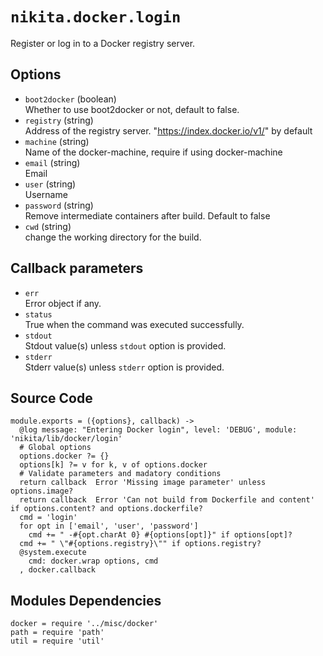 
# `nikita.docker.login`

Register or log in to a Docker registry server.

## Options

* `boot2docker` (boolean)   
  Whether to use boot2docker or not, default to false.   
* `registry` (string)   
  Address of the registry server. "https://index.docker.io/v1/" by default   
* `machine` (string)   
  Name of the docker-machine, require if using docker-machine   
* `email` (string)   
  Email   
* `user` (string)   
  Username   
* `password` (string)   
  Remove intermediate containers after build. Default to false   
* `cwd` (string)   
  change the working directory for the build.   

## Callback parameters

* `err`   
  Error object if any.   
* `status`   
  True when the command was executed successfully.   
* `stdout`   
  Stdout value(s) unless `stdout` option is provided.   
* `stderr`   
  Stderr value(s) unless `stderr` option is provided.   

## Source Code

    module.exports = ({options}, callback) ->
      @log message: "Entering Docker login", level: 'DEBUG', module: 'nikita/lib/docker/login'
      # Global options
      options.docker ?= {}
      options[k] ?= v for k, v of options.docker
      # Validate parameters and madatory conditions
      return callback  Error 'Missing image parameter' unless options.image?
      return callback  Error 'Can not build from Dockerfile and content' if options.content? and options.dockerfile?
      cmd = 'login'
      for opt in ['email', 'user', 'password']
        cmd += " -#{opt.charAt 0} #{options[opt]}" if options[opt]?
      cmd += " \"#{options.registry}\"" if options.registry?
      @system.execute
        cmd: docker.wrap options, cmd
      , docker.callback

## Modules Dependencies

    docker = require '../misc/docker'
    path = require 'path'
    util = require 'util'
